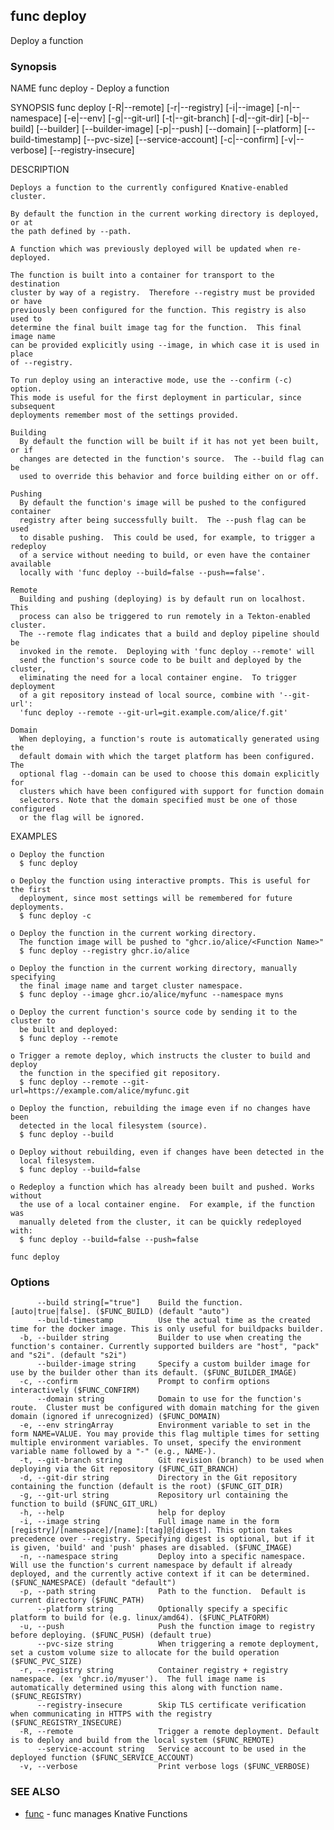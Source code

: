 ## func deploy

Deploy a function

### Synopsis


NAME
	func deploy - Deploy a function

SYNOPSIS
	func deploy [-R|--remote] [-r|--registry] [-i|--image] [-n|--namespace]
	             [-e|--env] [-g|--git-url] [-t|--git-branch] [-d|--git-dir]
	             [-b|--build] [--builder] [--builder-image] [-p|--push]
	             [--domain] [--platform] [--build-timestamp] [--pvc-size]
	             [--service-account] [-c|--confirm] [-v|--verbose]
	             [--registry-insecure]

DESCRIPTION

	Deploys a function to the currently configured Knative-enabled cluster.

	By default the function in the current working directory is deployed, or at
	the path defined by --path.

	A function which was previously deployed will be updated when re-deployed.

	The function is built into a container for transport to the destination
	cluster by way of a registry.  Therefore --registry must be provided or have
	previously been configured for the function. This registry is also used to
	determine the final built image tag for the function.  This final image name
	can be provided explicitly using --image, in which case it is used in place
	of --registry.

	To run deploy using an interactive mode, use the --confirm (-c) option.
	This mode is useful for the first deployment in particular, since subsequent
	deployments remember most of the settings provided.

	Building
	  By default the function will be built if it has not yet been built, or if
	  changes are detected in the function's source.  The --build flag can be
	  used to override this behavior and force building either on or off.

	Pushing
	  By default the function's image will be pushed to the configured container
	  registry after being successfully built.  The --push flag can be used
	  to disable pushing.  This could be used, for example, to trigger a redeploy
	  of a service without needing to build, or even have the container available
	  locally with 'func deploy --build=false --push==false'.

	Remote
	  Building and pushing (deploying) is by default run on localhost.  This
	  process can also be triggered to run remotely in a Tekton-enabled cluster.
	  The --remote flag indicates that a build and deploy pipeline should be
	  invoked in the remote.  Deploying with 'func deploy --remote' will
	  send the function's source code to be built and deployed by the cluster,
	  eliminating the need for a local container engine.  To trigger deployment
	  of a git repository instead of local source, combine with '--git-url':
	  'func deploy --remote --git-url=git.example.com/alice/f.git'

	Domain
	  When deploying, a function's route is automatically generated using the
	  default domain with which the target platform has been configured.  The
	  optional flag --domain can be used to choose this domain explicitly for
	  clusters which have been configured with support for function domain
	  selectors. Note that the domain specified must be one of those configured
	  or the flag will be ignored.

EXAMPLES

	o Deploy the function
	  $ func deploy

	o Deploy the function using interactive prompts. This is useful for the first
	  deployment, since most settings will be remembered for future deployments.
	  $ func deploy -c

	o Deploy the function in the current working directory.
	  The function image will be pushed to "ghcr.io/alice/<Function Name>"
	  $ func deploy --registry ghcr.io/alice

	o Deploy the function in the current working directory, manually specifying
	  the final image name and target cluster namespace.
	  $ func deploy --image ghcr.io/alice/myfunc --namespace myns

	o Deploy the current function's source code by sending it to the cluster to
	  be built and deployed:
	  $ func deploy --remote

	o Trigger a remote deploy, which instructs the cluster to build and deploy
	  the function in the specified git repository.
	  $ func deploy --remote --git-url=https://example.com/alice/myfunc.git

	o Deploy the function, rebuilding the image even if no changes have been
	  detected in the local filesystem (source).
	  $ func deploy --build

	o Deploy without rebuilding, even if changes have been detected in the
	  local filesystem.
	  $ func deploy --build=false

	o Redeploy a function which has already been built and pushed. Works without
	  the use of a local container engine.  For example, if the function was
	  manually deleted from the cluster, it can be quickly redeployed with:
	  $ func deploy --build=false --push=false



```
func deploy
```

### Options

```
      --build string[="true"]    Build the function. [auto|true|false]. ($FUNC_BUILD) (default "auto")
      --build-timestamp          Use the actual time as the created time for the docker image. This is only useful for buildpacks builder.
  -b, --builder string           Builder to use when creating the function's container. Currently supported builders are "host", "pack" and "s2i". (default "s2i")
      --builder-image string     Specify a custom builder image for use by the builder other than its default. ($FUNC_BUILDER_IMAGE)
  -c, --confirm                  Prompt to confirm options interactively ($FUNC_CONFIRM)
      --domain string            Domain to use for the function's route.  Cluster must be configured with domain matching for the given domain (ignored if unrecognized) ($FUNC_DOMAIN)
  -e, --env stringArray          Environment variable to set in the form NAME=VALUE. You may provide this flag multiple times for setting multiple environment variables. To unset, specify the environment variable name followed by a "-" (e.g., NAME-).
  -t, --git-branch string        Git revision (branch) to be used when deploying via the Git repository ($FUNC_GIT_BRANCH)
  -d, --git-dir string           Directory in the Git repository containing the function (default is the root) ($FUNC_GIT_DIR)
  -g, --git-url string           Repository url containing the function to build ($FUNC_GIT_URL)
  -h, --help                     help for deploy
  -i, --image string             Full image name in the form [registry]/[namespace]/[name]:[tag]@[digest]. This option takes precedence over --registry. Specifying digest is optional, but if it is given, 'build' and 'push' phases are disabled. ($FUNC_IMAGE)
  -n, --namespace string         Deploy into a specific namespace. Will use the function's current namespace by default if already deployed, and the currently active context if it can be determined. ($FUNC_NAMESPACE) (default "default")
  -p, --path string              Path to the function.  Default is current directory ($FUNC_PATH)
      --platform string          Optionally specify a specific platform to build for (e.g. linux/amd64). ($FUNC_PLATFORM)
  -u, --push                     Push the function image to registry before deploying. ($FUNC_PUSH) (default true)
      --pvc-size string          When triggering a remote deployment, set a custom volume size to allocate for the build operation ($FUNC_PVC_SIZE)
  -r, --registry string          Container registry + registry namespace. (ex 'ghcr.io/myuser').  The full image name is automatically determined using this along with function name. ($FUNC_REGISTRY)
      --registry-insecure        Skip TLS certificate verification when communicating in HTTPS with the registry ($FUNC_REGISTRY_INSECURE)
  -R, --remote                   Trigger a remote deployment. Default is to deploy and build from the local system ($FUNC_REMOTE)
      --service-account string   Service account to be used in the deployed function ($FUNC_SERVICE_ACCOUNT)
  -v, --verbose                  Print verbose logs ($FUNC_VERBOSE)
```

### SEE ALSO

* [func](func.md)	 - func manages Knative Functions

